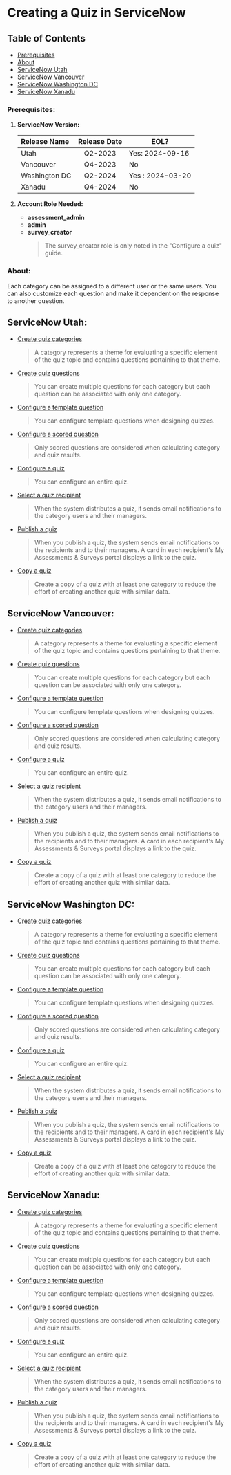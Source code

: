 # Creating a Quiz in ServiceNow

## Table of Contents

* [Prerequisites](#prerequisites)
* [About](#about)
* [ServiceNow Utah](#servicenow-utah)
* [ServiceNow Vancouver](#servicenow-vancouver)
* [ServiceNow Washington DC](#servicenow-washington-dc)
* [ServiceNow Xanadu](#servicenow-xanadu)


### Prerequisites:

1. **ServiceNow Version:**

    | Release Name | Release Date | EOL? |
    | :----------- | :-----------:| ---- |
    | Utah         | Q2-2023      | Yes: 2024-09-16|
    | Vancouver    | Q4-2023      | No |
    | Washington DC | Q2-2024     | Yes : 2024-03-20 |
    | Xanadu       | Q4-2024      | No |

2. **Account Role Needed:**

    * **assessment_admin**
    * **admin**
    * **survey_creator**
        >The survey_creator role is only noted in the "Configure a quiz" guide.

### About:

Each category can be assigned to a different user or the same users. You can also customize each question and make it dependent on the response to another question.

## ServiceNow Utah:

* [Create quiz categories](https://www.servicenow.com/docs/bundle/utah-servicenow-platform/page/administer/assessments/task/t_CreateAQuizCategory.html)

    >A category represents a theme for evaluating a specific element of the quiz topic and contains questions pertaining to that theme.

* [Create quiz questions](https://www.servicenow.com/docs/bundle/utah-servicenow-platform/page/administer/assessments/task/t_CreateAQuizQuestion.html)

    >You can create multiple questions for each category but each question can be associated with only one category.

* [Configure a template question](https://www.servicenow.com/docs/bundle/utah-servicenow-platform/page/administer/assessments/task/t_ConfigureATemplateQuestion.html)

    >You can configure template questions when designing quizzes.

* [Configure a scored question](https://www.servicenow.com/docs/bundle/utah-servicenow-platform/page/administer/assessments/task/t_ConfigureAScoredQuestion.html)

    >Only scored questions are considered when calculating category and quiz results.

* [Configure a quiz](https://www.servicenow.com/docs/bundle/utah-servicenow-platform/page/administer/assessments/task/t_ConfigureaQuiz.html)

    >You can configure an entire quiz.

* [Select a quiz recipient](https://www.servicenow.com/docs/bundle/utah-servicenow-platform/page/administer/assessments/task/t_SelectAQuizRecipient.html)

    >When the system distributes a quiz, it sends email notifications to the category users and their managers.

* [Publish a quiz](https://www.servicenow.com/docs/bundle/utah-servicenow-platform/page/administer/assessments/task/t_PublishaQuiz.html)

    >When you publish a quiz, the system sends email notifications to the recipients and to their managers. A card in each recipient's My Assessments & Surveys portal displays a link to the quiz.

* [Copy a quiz](https://www.servicenow.com/docs/bundle/utah-servicenow-platform/page/administer/assessments/task/copy-quiz.html)

    >Create a copy of a quiz with at least one category to reduce the effort of creating another quiz with similar data.



## ServiceNow Vancouver:

* [Create quiz categories](https://www.servicenow.com/docs/bundle/vancouver-servicenow-platform/page/administer/assessments/task/t_CreateAQuizCategory.html)

    >A category represents a theme for evaluating a specific element of the quiz topic and contains questions pertaining to that theme.

* [Create quiz questions](https://www.servicenow.com/docs/bundle/vancouver-servicenow-platform/page/administer/assessments/task/t_CreateAQuizQuestion.html)

    >You can create multiple questions for each category but each question can be associated with only one category.

* [Configure a template question](https://www.servicenow.com/docs/bundle/vancouver-servicenow-platform/page/administer/assessments/task/t_ConfigureATemplateQuestion.html)

    >You can configure template questions when designing quizzes.

* [Configure a scored question](https://www.servicenow.com/docs/bundle/vancouver-servicenow-platform/page/administer/assessments/task/t_ConfigureAScoredQuestion.html)

    >Only scored questions are considered when calculating category and quiz results.

* [Configure a quiz](https://www.servicenow.com/docs/bundle/vancouver-servicenow-platform/page/administer/assessments/task/t_ConfigureaQuiz.html)

    >You can configure an entire quiz.

* [Select a quiz recipient](https://www.servicenow.com/docs/bundle/vancouver-servicenow-platform/page/administer/assessments/task/t_SelectAQuizRecipient.html)

    >When the system distributes a quiz, it sends email notifications to the category users and their managers.

* [Publish a quiz](https://www.servicenow.com/docs/bundle/vancouver-servicenow-platform/page/administer/assessments/task/t_PublishaQuiz.html)

    >When you publish a quiz, the system sends email notifications to the recipients and to their managers. A card in each recipient's My Assessments & Surveys portal displays a link to the quiz.

* [Copy a quiz](https://www.servicenow.com/docs/bundle/vancouver-servicenow-platform/page/administer/assessments/task/copy-quiz.html)

    >Create a copy of a quiz with at least one category to reduce the effort of creating another quiz with similar data.



## ServiceNow Washington DC:

* [Create quiz categories](https://www.servicenow.com/docs/bundle/washingtondc-servicenow-platform/page/administer/assessments/task/t_CreateAQuizCategory.html)

    >A category represents a theme for evaluating a specific element of the quiz topic and contains questions pertaining to that theme.

* [Create quiz questions](https://www.servicenow.com/docs/bundle/washingtondc-servicenow-platform/page/administer/assessments/task/t_CreateAQuizQuestion.html)

    >You can create multiple questions for each category but each question can be associated with only one category.

* [Configure a template question](https://www.servicenow.com/docs/bundle/washingtondc-servicenow-platform/page/administer/assessments/task/t_ConfigureATemplateQuestion.html)

    >You can configure template questions when designing quizzes.

* [Configure a scored question](https://www.servicenow.com/docs/bundle/washingtondc-servicenow-platform/page/administer/assessments/task/t_ConfigureAScoredQuestion.html)

    >Only scored questions are considered when calculating category and quiz results.

* [Configure a quiz](https://www.servicenow.com/docs/bundle/washingtondc-servicenow-platform/page/administer/assessments/task/t_ConfigureaQuiz.html)

    >You can configure an entire quiz.

* [Select a quiz recipient](https://www.servicenow.com/docs/bundle/washingtondc-servicenow-platform/page/administer/assessments/task/t_SelectAQuizRecipient.html)

    >When the system distributes a quiz, it sends email notifications to the category users and their managers.

* [Publish a quiz](https://www.servicenow.com/docs/bundle/washingtondc-servicenow-platform/page/administer/assessments/task/t_PublishaQuiz.html)

    >When you publish a quiz, the system sends email notifications to the recipients and to their managers. A card in each recipient's My Assessments & Surveys portal displays a link to the quiz.

* [Copy a quiz](https://www.servicenow.com/docs/bundle/washingtondc-servicenow-platform/page/administer/assessments/task/copy-quiz.html)

    >Create a copy of a quiz with at least one category to reduce the effort of creating another quiz with similar data.



## ServiceNow Xanadu:

* [Create quiz categories](https://www.servicenow.com/docs/bundle/xanadu-servicenow-platform/page/administer/assessments/task/t_CreateAQuizCategory.html)

    >A category represents a theme for evaluating a specific element of the quiz topic and contains questions pertaining to that theme.

* [Create quiz questions](https://www.servicenow.com/docs/bundle/xanadu-servicenow-platform/page/administer/assessments/task/t_CreateAQuizQuestion.html)

    >You can create multiple questions for each category but each question can be associated with only one category.

* [Configure a template question](https://www.servicenow.com/docs/bundle/xanadu-servicenow-platform/page/administer/assessments/task/t_ConfigureATemplateQuestion.html)

    >You can configure template questions when designing quizzes.

* [Configure a scored question](https://www.servicenow.com/docs/bundle/xanadu-servicenow-platform/page/administer/assessments/task/t_ConfigureAScoredQuestion.html)

    >Only scored questions are considered when calculating category and quiz results.

* [Configure a quiz](https://www.servicenow.com/docs/bundle/xanadu-servicenow-platform/page/administer/assessments/task/t_ConfigureaQuiz.html)

    >You can configure an entire quiz.

* [Select a quiz recipient](https://www.servicenow.com/docs/bundle/xanadu-servicenow-platform/page/administer/assessments/task/t_SelectAQuizRecipient.html)

    >When the system distributes a quiz, it sends email notifications to the category users and their managers.

* [Publish a quiz](https://www.servicenow.com/docs/bundle/xanadu-servicenow-platform/page/administer/assessments/task/t_PublishaQuiz.html)

    >When you publish a quiz, the system sends email notifications to the recipients and to their managers. A card in each recipient's My Assessments & Surveys portal displays a link to the quiz.

* [Copy a quiz](https://www.servicenow.com/docs/bundle/xanadu-servicenow-platform/page/administer/assessments/task/copy-quiz.html)

    >Create a copy of a quiz with at least one category to reduce the effort of creating another quiz with similar data.
